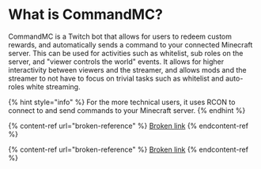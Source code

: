 # What is CommandMC?

CommandMC is a Twitch bot that allows for users to redeem custom rewards, and automatically sends a command to your connected Minecraft server. This can be used for activities such as whitelist, sub roles on the server, and "viewer controls the world" events. It allows for higher interactivity between viewers and the streamer, and allows mods and the streamer to not have to focus on trivial tasks such as whitelist and auto-roles white streaming.

{% hint style="info" %}
For the more technical users, it uses RCON to connect to and send commands to your Minecraft server.&#x20;
{% endhint %}

{% content-ref url="broken-reference" %}
[Broken link](broken-reference)
{% endcontent-ref %}

{% content-ref url="broken-reference" %}
[Broken link](broken-reference)
{% endcontent-ref %}
